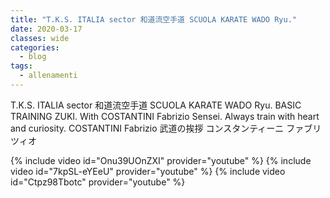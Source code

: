 ```yaml
---
title: "T.K.S. ITALIA sector 和道流空手道 SCUOLA KARATE WADO Ryu."
date: 2020-03-17
classes: wide
categories:
  - blog
tags:
  - allenamenti
---
```


T.K.S. ITALIA sector 和道流空手道  SCUOLA KARATE WADO Ryu.
BASIC TRAINING  ZUKI.
With COSTANTINI Fabrizio Sensei.
Always train with heart and curiosity.
COSTANTINI Fabrizio
武道の挨拶            コンスタンティーニ      ファブリツィオ

{% include video id="Onu39UOnZXI" provider="youtube" %}
{% include video id="7kpSL-eYEeU" provider="youtube" %}
{% include video id="Ctpz98Tbotc" provider="youtube" %}
